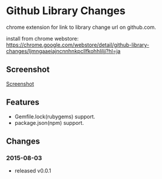 Github Library Changes
==========================

chrome extension for link to library change url on github.com.

install from chrome webstore: https://chrome.google.com/webstore/detail/github-library-changes/ljmngaaeiajncnnhnkpcllfkohhliljj?hl=ja

## Screenshot

[Screenshot](screenshot.png)

## Features

 * Gemfile.lock(rubygems) support.
 * package.json(npm) support.

## Changes

### 2015-08-03
  * released v0.0.1
